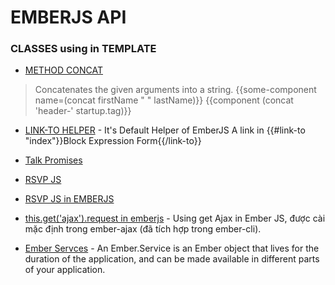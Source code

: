 # EMBERJS API

### CLASSES using in TEMPLATE
* [METHOD CONCAT](https://emberjs.com/api/classes/Ember.Templates.helpers.html#method_concat)
> Concatenates the given arguments into a string.
{{some-component name=(concat firstName " " lastName)}}
{{component (concat 'header-' startup.tag)}}

* [LINK-TO HELPER](https://guides.emberjs.com/v2.9.0/templates/links/) - It's Default Helper of EmberJS
A link in {{#link-to "index"}}Block Expression Form{{/link-to}}

* [Talk Promises](http://bantic.github.io/talks-promises/#/12)

* [RSVP JS](https://github.com/nvminhtu/rsvp.js)

* [RSVP JS in EMBERJS](https://www.emberjs.com/api/classes/RSVP.html)

* [this.get('ajax').request in emberjs](https://github.com/ember-cli/ember-ajax) - Using get Ajax in Ember JS, được cài mặc định trong ember-ajax (đã tích hợp trong ember-cli).

* [Ember Servces](https://guides.emberjs.com/v2.12.0/applications/services/) - An Ember.Service is an Ember object that lives for the duration of the application, and can be made available in different parts of your application.
